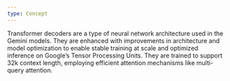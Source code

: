 ```yaml
---
type: Concept
---
```


Transformer decoders are a type of neural network architecture used in the Gemini models. They are enhanced with improvements in architecture and model optimization to enable stable training at scale and optimized inference on Google’s Tensor Processing Units. They are trained to support 32k context length, employing efficient attention mechanisms like multi-query attention.